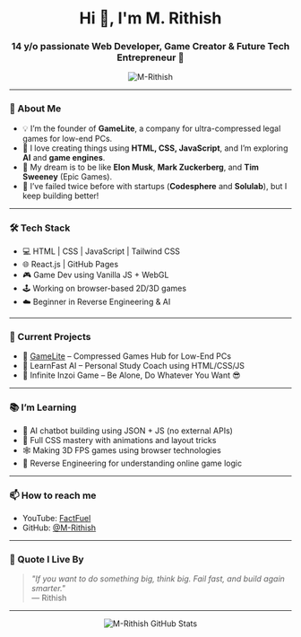 <h1 align="center">Hi 👋, I'm M. Rithish</h1>
<h3 align="center">14 y/o passionate Web Developer, Game Creator & Future Tech Entrepreneur 🚀</h3>

<p align="center">
  <img src="https://komarev.com/ghpvc/?username=M-Rithish&label=Profile%20views&color=blueviolet&style=flat-square" alt="M-Rithish" />
</p>

---

### 🧠 About Me

- 💡 I’m the founder of **GameLite**, a company for ultra-compressed legal games for low-end PCs.
- 🧱 I love creating things using **HTML, CSS, JavaScript**, and I’m exploring **AI** and **game engines**.
- 🎯 My dream is to be like **Elon Musk**, **Mark Zuckerberg**, and **Tim Sweeney** (Epic Games).
- 🔁 I’ve failed twice before with startups (**Codesphere** and **Solulab**), but I keep building better!

---

### 🛠️ Tech Stack

- 💻 HTML | CSS | JavaScript | Tailwind CSS
- 🌐 React.js | GitHub Pages
- 🎮 Game Dev using Vanilla JS + WebGL
- 🕹️ Working on browser-based 2D/3D games
- ☁️ Beginner in Reverse Engineering & AI

---

### 🚧 Current Projects

- 🔸 [GameLite](https://gamelite.vercel.app) – Compressed Games Hub for Low-End PCs
- 🔸 LearnFast AI – Personal Study Coach using HTML/CSS/JS
- 🔸 Infinite Inzoi Game – Be Alone, Do Whatever You Want 😎

---

### 📚 I’m Learning

- 🧠 AI chatbot building using JSON + JS (no external APIs)
- 🎨 Full CSS mastery with animations and layout tricks
- 🕸️ Making 3D FPS games using browser technologies
- 🌱 Reverse Engineering for understanding online game logic

---

### 📫 How to reach me

- YouTube: [FactFuel](https://www.youtube.com/@FactFuel)
- GitHub: [@M-Rithish](https://github.com/M-Rithish)

---

### 💬 Quote I Live By

> *"If you want to do something big, think big. Fail fast, and build again smarter."*  
> — Rithish

---

<p align="center">
  <img src="https://github-readme-stats.vercel.app/api?username=M-Rithish&show_icons=true&theme=radical" alt="M-Rithish GitHub Stats" />
</p>
